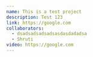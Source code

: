 ```yaml
---
name: This is a test project
description: Test 123
link: https://google.com
collaborators:
  - dsadsadsadsadsasdasdadadsa
  - Shruti
video: https://google.com
---
```

